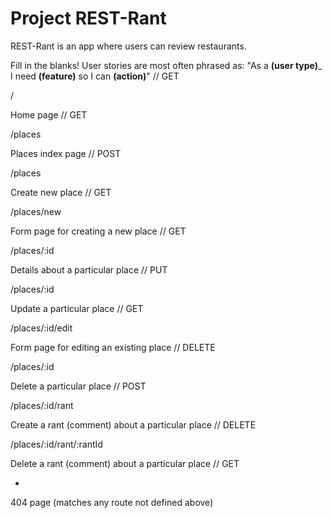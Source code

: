 # Project REST-Rant

REST-Rant is an app where users can review restaurants.

Fill in the blanks! User stories are most often phrased as: "As a ____(user type)_____ I need ____(feature)____ so I can ____(action)____"
//
GET

/

Home page
//
GET

/places

Places index page
//
POST

/places

Create new place
//
GET

/places/new

Form page for creating a new place
//
GET

/places/:id

Details about a particular place
//
PUT

/places/:id

Update a particular place
//
GET

/places/:id/edit

Form page for editing an existing place
//
DELETE

/places/:id

Delete a particular place
//
POST

/places/:id/rant

Create a rant (comment) about a particular place
//
DELETE

/places/:id/rant/:rantId

Delete a rant (comment) about a particular place
//
GET

*

404 page (matches any route not defined above)

